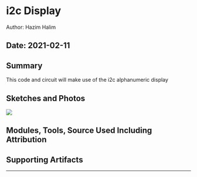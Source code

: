 #  i2c Display

Author: Hazim Halim

Date: 2021-02-11
-----

## Summary
This code and circuit will make use of  the i2c alphanumeric display 


## Sketches and Photos
![](images/i2c_display.png)

## Modules, Tools, Source Used Including Attribution


## Supporting Artifacts


-----
